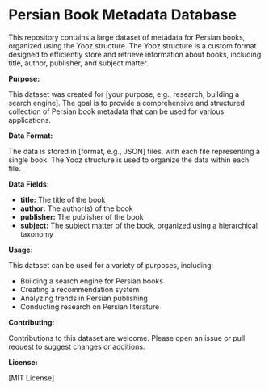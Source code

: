 # Persian Book Metadata Database

This repository contains a large dataset of metadata for Persian books, organized using the Yooz structure. The Yooz structure is a custom format designed to efficiently store and retrieve information about books, including title, author, publisher, and subject matter.

**Purpose:**

This dataset was created for [your purpose, e.g., research, building a search engine]. The goal is to provide a comprehensive and structured collection of Persian book metadata that can be used for various applications.

**Data Format:**

The data is stored in [format, e.g., JSON] files, with each file representing a single book. The Yooz structure is used to organize the data within each file.

**Data Fields:**

* **title:** The title of the book
* **author:** The author(s) of the book
* **publisher:** The publisher of the book
* **subject:** The subject matter of the book, organized using a hierarchical taxonomy

**Usage:**

This dataset can be used for a variety of purposes, including:

* Building a search engine for Persian books
* Creating a recommendation system
* Analyzing trends in Persian publishing
* Conducting research on Persian literature

**Contributing:**

Contributions to this dataset are welcome. Please open an issue or pull request to suggest changes or additions.

**License:**

[MIT License]
